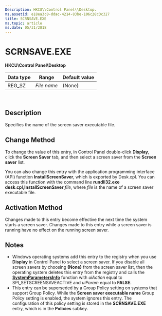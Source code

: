 ```yaml
---
Description: HKCU\\Control Panel\\Desktop.
ms.assetid: e18ea3c8-ddac-4214-83be-106c28c3c327
title: SCRNSAVE.EXE
ms.topic: article
ms.date: 05/31/2018
---
```


# SCRNSAVE.EXE

**HKCU\\Control Panel\\Desktop**



| Data type | Range       | Default value |
|-----------|-------------|---------------|
| REG\_SZ   | *File name* | (None)        |



 

## Description

Specifies the name of the screen saver executable file.

## Change Method

To change the value of this entry, in Control Panel double-click **Display**, click the **Screen Saver** tab, and then select a screen saver from the **Screen saver** list.

You can also change this entry with the application programming interface (API) function **InstallScreenSaver**, which is exported by Desk.cpl. You can access this function with the command line **rundll32.exe desk.cpl,InstallScreenSaver** *file*, where *file* is the name of a screen saver executable file.

## Activation Method

Changes made to this entry become effective the next time the system starts a screen saver. Changes made to this entry while a screen saver is running have no effect on the running screen saver.

## Notes

-   Windows operating systems add this entry to the registry when you use **Display** in Control Panel to select a screen saver. If you disable all screen savers by choosing **(None)** from the screen saver list, then the operating system deletes this entry from the registry and calls the [**SystemParametersInfo**](/windows/win32/api/winuser/nf-winuser-systemparametersinfoa) function with *uiAction* equal to SPI\_SETSCREENSAVEACTIVE and *uiParam* equal to **FALSE**.
-   This entry can be superseded by a Group Policy setting on systems that support Group Policy. While the **Screen saver executable name** Group Policy setting is enabled, the system ignores this entry. The configuration of this policy setting is stored in the **SCRNSAVE.EXE** entry, which is in the **Policies** subkey.

 

 